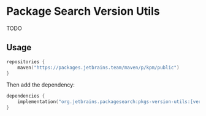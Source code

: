 # Package Search Version Utils

TODO

## Usage

```kotlin
repositories {
    maven("https://packages.jetbrains.team/maven/p/kpm/public")
}
```      

Then add the dependency:

```kotlin
dependencies {
    implementation("org.jetbrains.packagesearch:pkgs-version-utils:[version]")
}
```